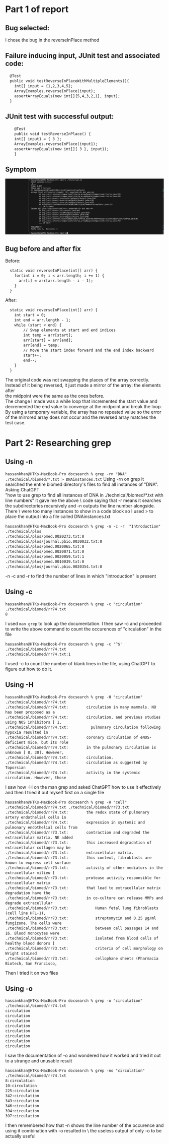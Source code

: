 # Part 1 of report
## Bug selected:
I chose the bug in the reverseInPlace method
## Failure inducing input, JUnit test and associated code:
```
  @Test
  public void testReverseInPlaceWithMultipleElements(){
    int[] input = {1,2,3,4,5};
    ArrayExamples.reverseInPlace(input);
    assertArrayEquals(new int[]{5,4,3,2,1}, input);
  }
```
## JUnit test with successful output:
```
	@Test 
	public void testReverseInPlace() {
    int[] input1 = { 3 };
    ArrayExamples.reverseInPlace(input1);
    assertArrayEquals(new int[]{ 3 }, input1);
	}
```
## Symptom
![Image](https://github.com/HTKhanPathan/cse15l-lab-reports/blob/main/code%20output%20error.png?raw=true)
## Bug before and after fix
Before:
```
  static void reverseInPlace(int[] arr) {
    for(int i = 0; i < arr.length; i += 1) {
      arr[i] = arr[arr.length - i - 1];
    }
  }
```
After:
```
  static void reverseInPlace(int[] arr) {
    int start = 0;
    int end = arr.length - 1;
    while (start < end) {
        // Swap elements at start and end indices
        int temp = arr[start];
        arr[start] = arr[end];
        arr[end] = temp;
        // Move the start index forward and the end index backward
        start++;
        end--;
    }
  }
```
The original code was not swapping the places of the array correctly. Instead of it being reversed, it just made a mirror of the array: the elements after \
the midpoint were the same as the ones before. \
The change I made was a while loop that incremented the start value and decremented the end value to converge at the midpoint and break the loop. \
By using a temporary variable, the array has no repeated value so the error of the mirrored array does not occur and the reversed array matches the test case.
# Part 2: Researching grep
## Using -n
` hassankhan@HTKs-MacBook-Pro docsearch % grep -rn "DNA" ./technical/biomed/*.txt > DNAinstances.txt `
Using -rn on grep it searched the entire biomed directory's files to find all instances of "DNA". Asking ChatGPT \
"how to use grep to find all instances of DNA in ./technical/biomed/*.txt with line numbers" it gave me the above \       code saying that -r means it searches the subdirectories recursively and -n outputs the line number alongside. There \    were too many instances to show in a code block so I used > to place the output into a file called DNAinstances.txt
```
hassankhan@HTKs-MacBook-Pro docsearch % grep -n -c -r  "Introduction" ./technical/plos
./technical/plos/pmed.0020273.txt:0
./technical/plos/journal.pbio.0030032.txt:0
./technical/plos/pmed.0020065.txt:0
./technical/plos/pmed.0020071.txt:0
./technical/plos/pmed.0020059.txt:1
./technical/plos/pmed.0010039.txt:0
./technical/plos/journal.pbio.0020354.txt:0
```
-n -c and -r to find the number of lines in which "Introduction" is present
## Using -c
```
hassankhan@HTKs-MacBook-Pro docsearch % grep -c "circulation" ./technical/biomed/rr74.txt
8
```
I used `man grep` to look up the documentation. I then saw -c and proceeded to write the above command to count the occurences of "circulation" in the file
```
hassankhan@HTKs-MacBook-Pro docsearch % grep -c '^$' ./technical/biomed/rr74.txt
./technical/biomed/rr74.txt:1
```
I used -c to count the number of blank lines in the file, using ChatGPT to figure out how to do it.
## Using -H
```
hassankhan@HTKs-MacBook-Pro docsearch % grep -H "circulation" ./technical/biomed/rr74.txt
./technical/biomed/rr74.txt:        circulation in many mammals. NO has been proposed as a
./technical/biomed/rr74.txt:        circulation, and previous studies using NOS inhibitors [ 1,
./technical/biomed/rr74.txt:          pulmonary circulation following hypoxia resulted in
./technical/biomed/rr74.txt:        coronary circulation of eNOS-deficient mice, but its role
./technical/biomed/rr74.txt:        in the pulmonary circulation is unknown [ 8, 30]. However,
./technical/biomed/rr74.txt:        circulation.
./technical/biomed/rr74.txt:        circulation as suggested by Toporsian 
./technical/biomed/rr74.txt:        activity in the systemic circulation. However, those
```
I saw how -H on the man grep and asked ChatGPT how to use it effectively and then I tried it out myself first on a single file

```
hassankhan@HTKs-MacBook-Pro docsearch % grep -H "cell" ./technical/biomed/rr74.txt ./technical/biomed/rr73.txt
./technical/biomed/rr74.txt:        the redox state of pulmonary artery endothelial cells in
./technical/biomed/rr74.txt:        expression in systemic and pulmonary endothelial cells from
./technical/biomed/rr73.txt:        contraction and degraded the extracellular matrix. NE added
./technical/biomed/rr73.txt:        this increased degradation of extracellular collagen may be
./technical/biomed/rr73.txt:        extracellular matrix.
./technical/biomed/rr73.txt:        this context, fibroblasts are known to express cell surface
./technical/biomed/rr73.txt:        activity of other mediators in the extracellular milieu [
./technical/biomed/rr73.txt:        protease activity responsible for extracellular matrix
./technical/biomed/rr73.txt:        that lead to extracellular matrix degradation have the
./technical/biomed/rr73.txt:        in co-culture can release MMPs and degrade extracellular
./technical/biomed/rr73.txt:            Human fetal lung fibroblasts (cell line HFL-1),
./technical/biomed/rr73.txt:            streptomycin and 0.25 μg/ml fungizone. The cells were
./technical/biomed/rr73.txt:            between cell passages 14 and 16. Blood monocytes were
./technical/biomed/rr73.txt:            isolated from blood cells of healthy blood donors [
./technical/biomed/rr73.txt:            criteria of cell morphology on Wright stained
./technical/biomed/rr73.txt:            cellophane sheets (Pharmacia Biotech, San Francisco,
```
Then I tried it on two files
## Using -o
```
hassankhan@HTKs-MacBook-Pro docsearch % grep -o "circulation" ./technical/biomed/rr74.txt   
circulation
circulation
circulation
circulation
circulation
circulation
circulation
circulation
```
I saw the documentation of -o and wondered how it worked and tried it out to a strange and unusable result
```
hassankhan@HTKs-MacBook-Pro docsearch % grep -no "circulation" ./technical/biomed/rr74.txt
8:circulation
10:circulation
225:circulation
342:circulation
343:circulation
346:circulation
394:circulation
397:circulation
```
I then remembered how that -n shows the line number of the occurence and using it combination with -o resulted in \ 
the useless output of only -o to be actually useful
